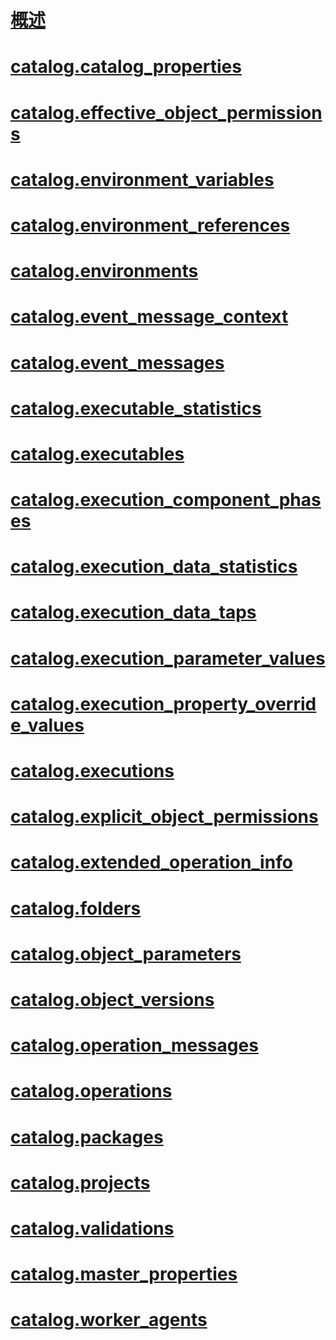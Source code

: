 # [概述](views-integration-services-catalog.md)  
# [catalog.catalog_properties](catalog-catalog-properties-ssisdb-database.md)  
# [catalog.effective_object_permissions](catalog-effective-object-permissions-ssisdb-database.md)  
# [catalog.environment_variables](catalog-environment-variables-ssisdb-database.md)  
# [catalog.environment_references](catalog-environment-references-ssisdb-database.md)  
# [catalog.environments](catalog-environments-ssisdb-database.md)  
# [catalog.event_message_context](catalog-event-message-context.md)  
# [catalog.event_messages](catalog-event-messages.md)  
# [catalog.executable_statistics](catalog-executable-statistics.md)  
# [catalog.executables](catalog-executables.md)  
# [catalog.execution_component_phases](catalog-execution-component-phases.md)  
# [catalog.execution_data_statistics](catalog-execution-data-statistics.md)  
# [catalog.execution_data_taps](catalog-execution-data-taps.md)  
# [catalog.execution_parameter_values](catalog-execution-parameter-values-ssisdb-database.md)  
# [catalog.execution_property_override_values](catalog-execution-property-override-values.md)  
# [catalog.executions](catalog-executions-ssisdb-database.md)  
# [catalog.explicit_object_permissions](catalog-explicit-object-permissions-ssisdb-database.md)  
# [catalog.extended_operation_info](catalog-extended-operation-info-ssisdb-database.md)  
# [catalog.folders](catalog-folders-ssisdb-database.md)  
# [catalog.object_parameters](catalog-object-parameters-ssisdb-database.md)  
# [catalog.object_versions](catalog-object-versions-ssisdb-database.md)  
# [catalog.operation_messages](catalog-operation-messages-ssisdb-database.md)  
# [catalog.operations](catalog-operations-ssisdb-database.md)  
# [catalog.packages](catalog-packages-ssisdb-database.md)  
# [catalog.projects](catalog-projects-ssisdb-database.md)  
# [catalog.validations](catalog-validations-ssisdb-database.md)  
# [catalog.master_properties](catalog-master-properties-ssisdb-database.md)  
# [catalog.worker_agents](catalog-worker-agents-ssisdb-database.md)  
